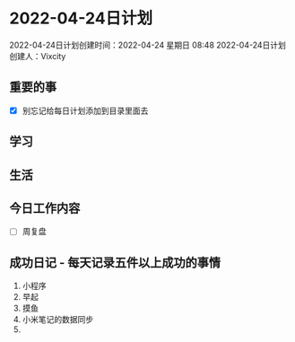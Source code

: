 # 2022-04-24日计划

2022-04-24日计划创建时间：2022-04-24 星期日  08:48
2022-04-24日计划创建人：Vixcity

## 重要的事
- [x] 别忘记给每日计划添加到目录里面去

## 学习

## 生活

## 今日工作内容
- [ ] 周复盘

## 成功日记 - 每天记录五件以上成功的事情
1. 小程序
2. 早起
3. 摸鱼
4. 小米笔记的数据同步
5. 